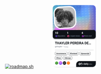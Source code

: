 
<!--
**Parzival646/Parzival646** is a ✨ _special_ ✨ repository because its `README.md` (this file) appears on your GitHub profile.

Here are some ideas to get you started:

- 🔭 I’m currently working on ...
- 🌱 I’m currently learning ...
- 👯 I’m looking to collaborate on ...
- 🤔 I’m looking for help with ...
- 💬 Ask me about ...
- 📫 How to reach me: ...
- 😄 Pronouns: ...
- ⚡ Fun fact: ...
-->
<div class="box">
   <a href="https://roadmap.sh"><img src="https://roadmap.sh/card/tall/656633935145316d25891cb3?variant=dark" alt="roadmap.sh"/></a>
</div>

<div class="box">
   <a href="https://app.daily.dev/thayler"><img src="./devcard.png" width="356" alt="THAYLER PEREIRA DE ALMEIDA's Dev Card"/></a>
</div>

<style>
div.box {
	width: 150px;
	display: inline-block;
}
</style>

